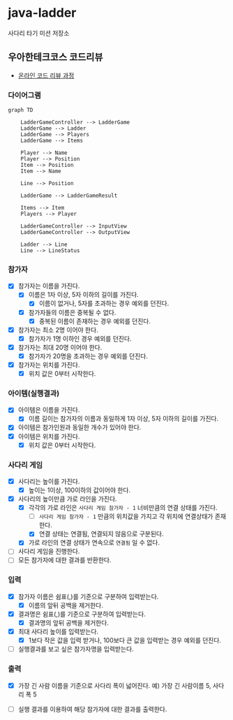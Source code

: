 # java-ladder

사다리 타기 미션 저장소

## 우아한테크코스 코드리뷰

- [온라인 코드 리뷰 과정](https://github.com/woowacourse/woowacourse-docs/blob/master/maincourse/README.md)

### 다이어그램

```mermaid
graph TD

    LadderGameController --> LadderGame
    LadderGame --> Ladder
    LadderGame --> Players
    LadderGame --> Items

    Player --> Name
    Player --> Position
    Item --> Position
    Item --> Name

    Line --> Position

    LadderGame --> LadderGameResult

    Items --> Item
    Players --> Player

    LadderGameController --> InputView
    LadderGameController --> OutputView

    Ladder --> Line
    Line --> LineStatus
```

### 참가자

- [x] 참가자는 이름을 가진다.
    - [x] 이름은 1자 이상, 5자 이하의 길이를 가진다.
        - [x] 이름이 없거나, 5자를 초과하는 경우 예외를 던진다.
    - [x] 참가자들의 이름은 중복될 수 없다.
        - [x] 중복된 이름이 존재하는 경우 예외를 던진다.
- [x] 참가자는 최소 2명 이어야 한다.
    - [x] 참가자가 1명 이하인 경우 예외를 던진다.
- [x] 참가자는 최대 20명 이어야 한다.
    - [x] 참가자가 20명을 초과하는 경우 예외를 던진다.
- [x] 참가자는 위치를 가진다.
    - [x] 위치 값은 0부터 시작한다.

### 아이템(실행결과)

- [x] 아이템은 이름을 가진다.
    - [x] 이름 길이는 참가자의 이름과 동일하게 1자 이상, 5자 이하의 길이를 가진다.
- [x] 아이템은 참가인원과 동일한 개수가 있어야 한다.
- [x] 아이템은 위치를 가진다.
    - [x] 위치 값은 0부터 시작한다.

### 사다리 게임

- [x] 사다리는 높이를 가진다.
    - [x] 높이는 1이상, 100이하의 값이어야 한다.
- [x] 사다리의 높이만큼 가로 라인을 가진다.
    - [x] 각각의 가로 라인은 `사다리 게임 참가자 - 1` 너비만큼의 연결 상태를 가진다.
        - [ ] `사다리 게임 참가자 - 1` 만큼의 위치값을 가지고 각 위치에 연결상태가 존재한다.
        - [x] 연결 상태는 연결됨, 연결되지 않음으로 구분된다.
    - [x] 가로 라인의 연결 상태가 연속으로 `연결됨` 일 수 없다.
- [ ] 사다리 게임을 진행한다.
- [ ] 모든 참가자에 대한 결과를 반환한다.

### 입력

- [x] 참가자 이름은 쉼표(,)를 기준으로 구분하여 입력받는다.
    - [x] 이름의 앞뒤 공백을 제거한다.
- [x] 결과명은 쉼표(,)를 기준으로 구분하여 입력받는다.
    - [x] 결과명의 앞뒤 공백을 제거한다.
- [x] 최대 사다리 높이를 입력받는다.
    - [x] 1보다 작은 값을 입력 받거나, 100보다 큰 값을 입력받는 경우 예외를 던진다.
- [ ] 실행결과를 보고 싶은 참가자명을 입력받는다.

### 출력

- [x] 가장 긴 사람 이름을 기준으로 사다리 폭이 넓어진다. 예) 가장 긴 사람이름 5, 사다리 폭 5
- [ ] 실행 결과를 이용하여 해당 참가자에 대한 결과를 출력한다.


